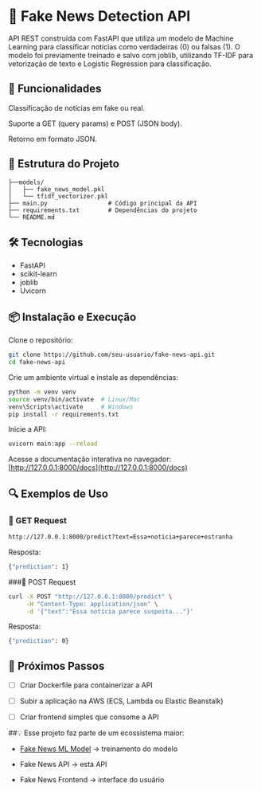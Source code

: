 # 📰 Fake News Detection API

API REST construída com FastAPI que utiliza um modelo de Machine Learning para classificar notícias como verdadeiras (0) ou falsas (1).
O modelo foi previamente treinado e salvo com joblib, utilizando TF-IDF para vetorização de texto e Logistic Regression para classificação.

## 🚀 Funcionalidades

Classificação de notícias em fake ou real.

Suporte a GET (query params) e POST (JSON body).

Retorno em formato JSON.

## 📂 Estrutura do Projeto

```
├──models/
│   ├── fake_news_model.pkl
│   └── tfidf_vectorizer.pkl
├── main.py                 # Código principal da API
├── requirements.txt        # Dependências do projeto
└── README.md
```

## 🛠️ Tecnologias

- FastAPI
- scikit-learn
- joblib
- Uvicorn

## 📦 Instalação e Execução

Clone o repositório:
```bash
git clone https://github.com/seu-usuario/fake-news-api.git
cd fake-news-api
```
Crie um ambiente virtual e instale as dependências:
```bash
python -m venv venv
source venv/bin/activate  # Linux/Mac
venv\Scripts\activate     # Windows
pip install -r requirements.txt
```
Inicie a API:
```bash
uvicorn main:app --reload
```

Acesse a documentação interativa no navegador:
[http://127.0.0.1:8000/docs](http://127.0.0.1:8000/docs)

## 🔍 Exemplos de Uso
### 🔹 GET Request
```bash
http://127.0.0.1:8000/predict?text=Essa+noticia+parece+estranha
```

Resposta:
```bash
{"prediction": 1}
```

###🔹 POST Request
```bash
curl -X POST "http://127.0.0.1:8000/predict" \
     -H "Content-Type: application/json" \
     -d '{"text":"Essa notícia parece suspeita..."}'
```

Resposta:
```bash
{"prediction": 0}
```

## 📌 Próximos Passos

 - [ ] Criar Dockerfile para containerizar a API

 - [ ] Subir a aplicação na AWS (ECS, Lambda ou Elastic Beanstalk)

 - [ ] Criar frontend simples que consome a API

##💡 Esse projeto faz parte de um ecossistema maior:

- [Fake News ML Model](https://github.com/malvesbruno/fakeNews_ml)
 → treinamento do modelo

- Fake News API
 → esta API

- Fake News Frontend
 → interface do usuário
